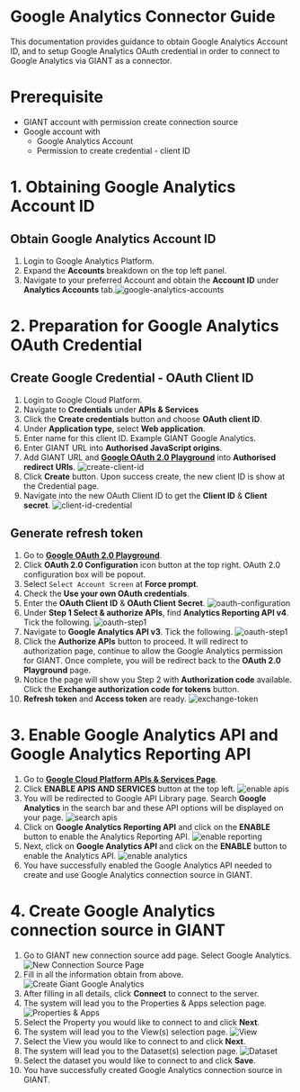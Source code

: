# Google Analytics Connector Guide

This documentation provides guidance to obtain Google Analytics Account ID, and to setup Google Analytics OAuth credential in order to connect to Google Analytics via GIANT as a connector.

# Prerequisite
- GIANT account with permission create connection source
- Google account with
    - Google Analytics Account
    - Permission to create credential - client ID

# 1. Obtaining Google Analytics Account ID
## Obtain Google Analytics Account ID 
1. Login to Google Analytics Platform. 
2. Expand the **Accounts** breakdown on the top left panel. 
3. Navigate to your preferred Account and obtain the **Account ID** under **Analytics Accounts** tab.![google-analytics-accounts](images/google-analytics-accounts.jpeg)

# 2. Preparation for Google Analytics OAuth Credential
## Create Google Credential - OAuth Client ID
1. Login to Google Cloud Platform.
2. Navigate to **Credentials** under **APIs & Services**
3. Click the **Create credentials** button and choose **OAuth client ID**.
4. Under **Application type**, select **Web application**.
5. Enter name for this client ID. Example GIANT Google Analytics.
6. Enter GIANT URL into **Authorised JavaScript origins**. 
7. Add GIANT URL and [**Google OAuth 2.0 Playground**](https://developers.google.com/oauthplayground) into **Authorised redirect URIs**. ![create-client-id](images/create-oauth-client-id.png)
8. Click **Create** button. Upon success create, the new client ID is show at the Credential page.
9. Navigate into the new OAuth Client ID to get the **Client ID** & **Client secret**. ![client-id-credential](images/client-id-web-app.png)

## Generate refresh token
1. Go to [**Google OAuth 2.0 Playground**](https://developers.google.com/oauthplayground/).
2. Click **OAuth 2.0 Configuration** icon button at the top right. OAuth 2.0 configuration box will be popout.
3. Select `Select Account Screen` at **Force prompt**.
4. Check the **Use your own OAuth credentials**. 
5. Enter the **OAuth Client ID** & **OAuth Client Secret**.
![oauth-configuration](images/playground-oauth-configuration.png)
6. Under **Step 1 Select & authorize APIs**, find **Analytics Reporting API v4**. Tick the following. ![oauth-step1](images/playground-authorize-api-new.png)
7. Navigate to **Google Analytics API v3**. Tick the following. ![oauth-step1](images/playground-authorize-api-2-new.png)
8. Click the **Authorize APIs** button to proceed. It will redirect to authorization page, continue to allow the Google Analytics permission for GIANT. Once complete, you will be redirect back to the **OAuth 2.0 Playground** page.
9. Notice the page will show you Step 2 with **Authorization code** available. Click the **Exchange authorization code for tokens** button. 
10. **Refresh token** and **Access token** are ready. 
![exchange-token](images/playground-exchange-tokens.png)

# 3. Enable Google Analytics API and Google Analytics Reporting API
1. Go to [**Google Cloud Platform APIs & Services Page**](https://console.cloud.google.com/apis/dashboard).
2. Click **ENABLE APIS AND SERVICES** button at the top left. ![enable apis](images/enable-ga-apis.PNG)
3. You will be redirected to Google API Library page. Search **Google Analytics** in the search bar and these API options will be displayed on your page. ![search apis](images/search-ga-apis.PNG)
4. Click on **Google Analytics Reporting API** and click on the **ENABLE** button to enable the Analytics Reporting API. ![enable reporting](images/enable-reporting-api.PNG)
5. Next, click on **Google Analytics API** and click on the **ENABLE** button to enable the Analytics API. ![enable analytics](images/enable-analytics-api.PNG)
6. You have successfully enabled the Google Analytics API needed to create and use Google Analytics connection source in GIANT. 

# 4. Create Google Analytics connection source in GIANT
1. Go to GIANT new connection source add page. Select Google Analytics.
![New Connection Source Page](images/giant-new-connection-source.jpeg)
2. Fill in all the information obtain from above. ![Create Giant Google Analytics](images/google-analytics-connector.jpeg)
3. After filling in all details, click **Connect** to connect to the server. 
4. The system will lead you to the Properties & Apps selection page. ![Properties & Apps](images/property_selection_pane.jpeg)
5. Select the Property you would like to connect to and click **Next**.
6. The system will lead you to the View(s) selection page. ![View](images/view_selection-pane.jpeg)
7. Select the View you would like to connect to and click **Next**.
8. The system will lead you to the Dataset(s) selection page. ![Dataset](images/dataset_selection_pane.jpeg)
9. Select the dataset you would like to connect to and click **Save**.
10. You have successfully created Google Analytics connection source in GIANT. 
